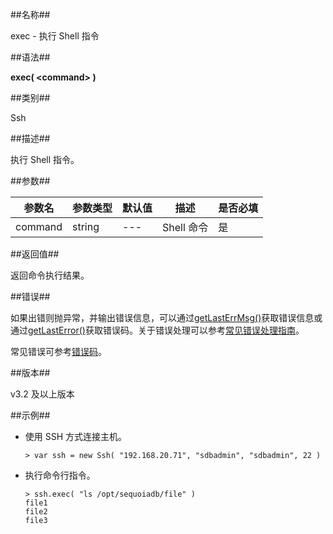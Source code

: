 ##名称##

exec - 执行 Shell 指令

##语法##

**exec( \<command\> )**

##类别##

Ssh

##描述##

执行 Shell 指令。

##参数##

| 参数名  | 参数类型 | 默认值 | 描述       | 是否必填 |
| ------- | -------- | ------ | ---------- | -------- |
| command | string   | ---    | Shell 命令 | 是       |

##返回值##

返回命令执行结果。

##错误##

如果出错则抛异常，并输出错误信息，可以通过[getLastErrMsg()](manual/Manual/Sequoiadb_Command/Global/getLastErrMsg.md)获取错误信息或通过[getLastError()](manual/Manual/Sequoiadb_Command/Global/getLastError.md)获取错误码。关于错误处理可以参考[常见错误处理指南](manual/FAQ/faq_sdb.md)。

常见错误可参考[错误码](manual/Manual/Sequoiadb_error_code.md)。

##版本##

v3.2 及以上版本

##示例##

* 使用 SSH 方式连接主机。

    ```lang-javascript
    > var ssh = new Ssh( "192.168.20.71", "sdbadmin", "sdbadmin", 22 )
    ```

* 执行命令行指令。

    ```lang-javascript
    > ssh.exec( "ls /opt/sequoiadb/file" )
    file1
    file2
    file3  
    ```
